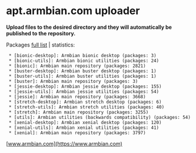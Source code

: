 # apt.armbian.com uploader

**Upload files to the desired directory and they will automatically be published to the repository.**

Packages [full list](content.txt) | statistics:

	 * [bionic-desktop]: Armbian bionic desktop (packages: 3)
	 * [bionic-utils]: Armbian bionic utilities (packages: 24)
	 * [bionic]: Armbian main repository (packages: 2821)
	 * [buster-desktop]: Armbian buster desktop (packages: 1)
	 * [buster-utils]: Armbian buster utilities (packages: 1)
	 * [buster]: Armbian main repository (packages: 3)
	 * [jessie-desktop]: Armbian jessie desktop (packages: 155)
	 * [jessie-utils]: Armbian jessie utilities (packages: 54)
	 * [jessie]: Armbian main repository (packages: 3668)
	 * [stretch-desktop]: Armbian stretch desktop (packages: 6)
	 * [stretch-utils]: Armbian stretch utilities (packages: 40)
	 * [stretch]: Armbian main repository (packages: 3255)
	 * [utils]: Armbian utilities (backwards compatibility) (packages: 54)
	 * [xenial-desktop]: Armbian xenial desktop (packages: 120)
	 * [xenial-utils]: Armbian xenial utilities (packages: 41)
	 * [xenial]: Armbian main repository (packages: 3797)

[www.armbian.com](https://www.armbian.com)
